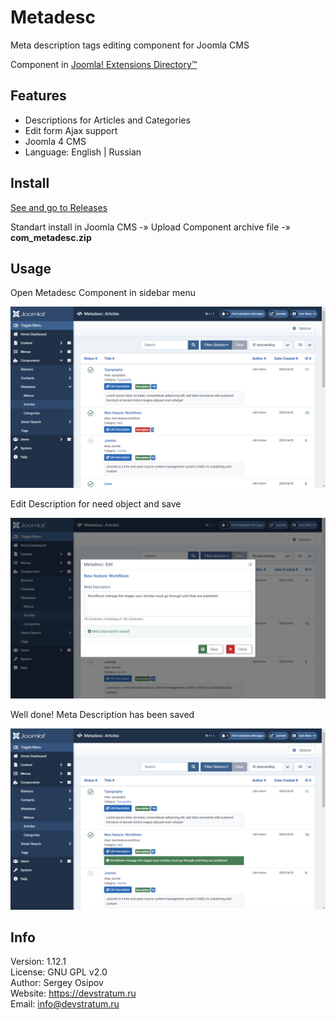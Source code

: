 # Metadesc

Meta description tags editing component for Joomla CMS

Component in [Joomla! Extensions Directory™](https://extensions.joomla.org/extension/metadesc/)

## Features

* Descriptions for Articles and Categories
* Edit form Ajax support
* Joomla 4 CMS
* Language: English | Russian

## Install

[See and go to Releases](https://github.com/devstratum/metadesc/releases)

Standart install in Joomla CMS -» Upload Component archive file -» **com_metadesc.zip**

## Usage

Open Metadesc Component in sidebar menu

![com_metadesc_01](https://github.com/devstratum/metadesc/blob/main/com_metadesc_01.png)

Edit Description for need object and save

![com_metadesc_02](https://github.com/devstratum/metadesc/blob/main/com_metadesc_02.png)

Well done! Meta Description has been saved

![com_metadesc_03](https://github.com/devstratum/metadesc/blob/main/com_metadesc_03.png)

## Info

Version: 1.12.1  
License: GNU GPL v2.0  
Author: Sergey Osipov  
Website: https://devstratum.ru  
Email: info@devstratum.ru
